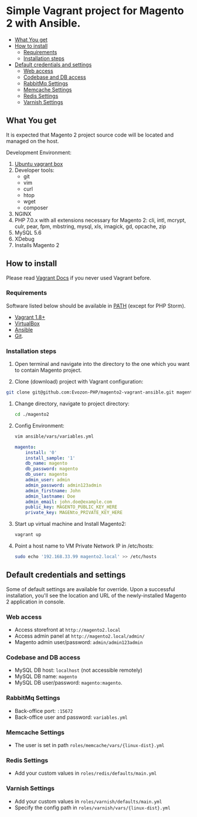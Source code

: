 # Simple Vagrant project for Magento 2 with Ansible.

 * [What You get](#what-you-get)
 * [How to install](#how-to-install)
   * [Requirements](#requirements)
   * [Installation steps](#installation-steps)
 * [Default credentials and settings](#default-credentials-and-settings)
   * [Web access](#web-access)
   * [Codebase and DB access](#codebase-and-db-access)
   * [RabbitMq Settings](#rabbitmq-settings)
   * [Memcache Settings](#memcache-settings)
   * [Redis Settings](#redis-settings)
   * [Varnish Settings](#varnish-settings)

## What You get

It is expected that Magento 2 project source code will be located and managed on the host.

Development Environment:

 1. [Ubuntu vagrant box](https://atlas.hashicorp.com/ubuntu/boxes/trusty64)
 2. Developer tools:
 	- git
 	- vim
 	- curl
 	- htop
 	- wget
 	- composer
 3. NGINX
 4. PHP 7.0.x with all extensions necessary for Magento 2: cli, intl, mcrypt, culr, pear, fpm, mbstring, mysql, xls, imagick, gd, opcache, zip
 5. MySQL 5.6
 6. XDebug
 7. Installs Magento 2

## How to install

Please read [Vagrant Docs](https://docs.vagrantup.com/v2) if you never used Vagrant before.

### Requirements

Software listed below should be available in [PATH](https://en.wikipedia.org/wiki/PATH_\(variable\)) (except for PHP Storm).

- [Vagrant 1.8+](https://www.vagrantup.com/downloads.html)
- [VirtualBox](https://www.virtualbox.org/wiki/Downloads)
- [Ansible](http://docs.ansible.com/ansible/)
- [Git](https://git-scm.com/book/en/v2/Getting-Started-Installing-Git).

### Installation steps

 1. Open terminal and navigate into the directory to the one which you want to contain Magento project.

 1. Clone (download) project with Vagrant configuration:

   ```bash
   git clone git@github.com:Evozon-PHP/magento2-vagrant-ansible.git magento2
   ```

 1. Change directory, navigate to project directory:

	```bash
    cd ./magento2
	```
 1. Config Environment:

	```bash
    vim ansible/vars/variables.yml
	```
    
    ```yaml
    magento:
	    install: '0'
    	install_sample: '1'
	    db_name: magento
    	db_password: magento
	    db_user: magento
    	admin_user: admin
	    admin_password: admin123admin
	    admin_firstname: John
    	admin_lastname: Doe
	    admin_email: john.doe@example.com
	    public_key: MAGENTO_PUBLIC_KEY_HERE
    	private_key: MAGENto_PRIVATE_KEY_HERE
	```

 1. Start up virtual machine and Install Magento2:

	```bash
    vagrant up
	```

 1. Point a host name to VM Private Network IP in /etc/hosts:

	```bash
    sudo echo '192.168.33.99 magento2.local' >> /etc/hosts
	```

## Default credentials and settings

Some of default settings are available for override.
Upon a successful installation, you'll see the location and URL of the newly-installed Magento 2 application in console.

### Web access
- Access storefront at `http://magento2.local`
- Access admin panel at `http://magento2.local/admin/`
- Magento admin user/password: `admin/admin123admin`

### Codebase and DB access
- MySQL DB host: `localhost` (not accessible remotely)
- MySQL DB name: `magento`
- MySQL DB user/password: `magento:magento`.

### RabbitMq Settings
- Back-office port: `:15672`
- Back-office user and password: `variables.yml`

### Memcache Settings
- The user is set in path `roles/memcache/vars/{linux-dist}.yml`

### Redis Settings
- Add your custom values in `roles/redis/defaults/main.yml`

### Varnish Settings
- Add your custom values in `roles/varnish/defaults/main.yml`
- Specify the config path in `roles/varnish/vars/{linux-dist}.yml`